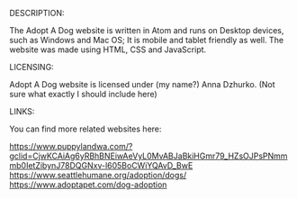 DESCRIPTION:

The Adopt A Dog website is written in Atom and runs on Desktop devices, such as Windows and Mac OS;
It is mobile and tablet friendly as well.
The website was made using HTML, CSS and JavaScript.

LICENSING:

Adopt A Dog website is licensed under (my name?) Anna Dzhurko. (Not sure what exactly I should include here)

LINKS:

You can find more related websites here:

https://www.puppylandwa.com/?gclid=CjwKCAiAg6yRBhBNEiwAeVyL0MvABJaBkiHGmr79_HZsOJPsPNmmmb0IetZibynJ78DQGNxv-l605BoCWiYQAvD_BwE
https://www.seattlehumane.org/adoption/dogs/
https://www.adoptapet.com/dog-adoption
